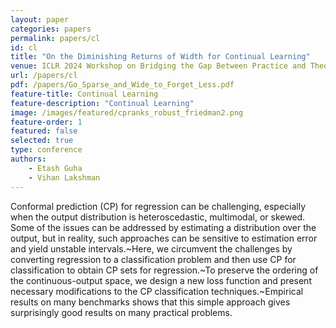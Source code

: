```yaml
---
layout: paper
categories: papers
permalink: papers/cl
id: cl
title: "On the Diminishing Returns of Width for Continual Learning"
venue: ICLR 2024 Workshop on Bridging the Gap Between Practice and Theory in Deep Learning
url: /papers/cl
pdf: /papers/Go_Sparse_and_Wide_to_Forget_Less.pdf
feature-title: Continual Learning
feature-description: "Continual Learning"
image: /images/featured/cpranks_robust_friedman2.png
feature-order: 1
featured: false
selected: true
type: conference
authors:
    - Etash Guha
    - Vihan Lakshman
---
```

Conformal prediction (CP) for regression can be challenging, especially when the output distribution is heteroscedastic, multimodal, or skewed. Some of the issues can be addressed by estimating a distribution over the output, but in reality, such approaches can be sensitive to estimation error and yield unstable intervals.~Here, we circumvent the challenges by converting regression to a classification problem and then use CP for classification to obtain CP sets for regression.~To preserve the ordering of the continuous-output space, we design a new loss function and present necessary modifications to the CP classification techniques.~Empirical results on many benchmarks shows that this simple approach gives surprisingly good results on many practical problems.